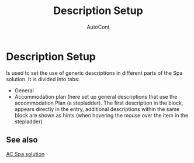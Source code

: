 ﻿---
    title: "Description Setup"
    author: AutoCont
    ms.date: 04/30/2018
    ms.topic: article
    ms.prod: dynamics-nav-2017
    ms.contentlocale: en
    ms.lasthandoff: 04/30/2018
---

# Description Setup

Is used to set the use of generic descriptions in different parts of the Spa solution. It is divided into tabs:
-	General
-	Accommodation plan (here set up general descriptions that use the accommodation Plan (a stepladder). The first description in the block, appears directly in the entry, additional descriptions within the same block are shown as hints (when hovering the mouse over the item in the stepladder) 



## <a name="see-also"></a>See also
[AC Spa solution](ac-spa-solution.md)